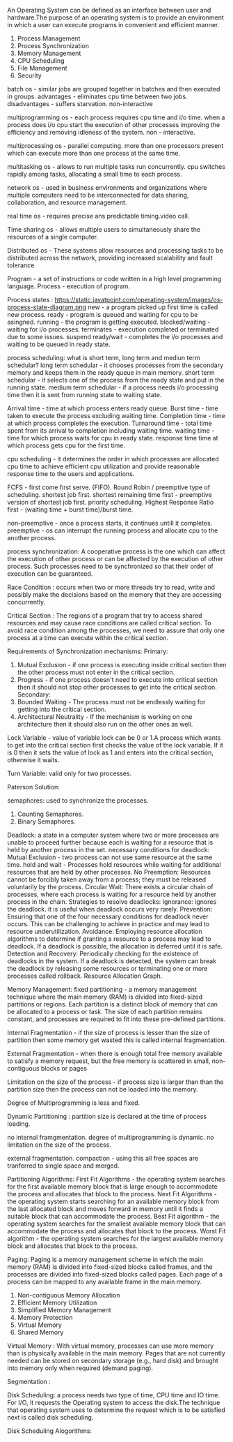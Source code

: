 An Operating System can be defined as an interface between user and hardware.The purpose of an operating system is to provide an environment in which a user can execute programs in convenient and efficient manner.
1. Process Management
2. Process Synchronization
3. Memory Management
4. CPU Scheduling
5. File Management
6. Security

batch os - similar jobs are grouped together in batches and then executed in groups.
advantages - eliminates cpu time between two jobs.
disadvantages - suffers starvation. non-interactive

multiprogramming os - each process requires cpu time and i/o time. when a process does i/o cpu start the execution of other processes improving the efficiency and removing idleness of the system. non - interactive.

multiprocessing os - parallel computing. more than one processors present which can execute more than one process at the same time.

multitasking os - allows to run multiple tasks run concurrently. cpu switches rapidly among tasks, allocating a small time to each process.

network os - used in business environments and organizations where multiple computers need to be interconnected for data sharing, collaboration, and resource management.

real time os - requires precise ans predictable timing.video call.

Time sharing os - allows multiple users to simultaneously share the resources of a single computer.

Distributed os - These systems allow resources and processing tasks to be distributed across the network, providing increased scalability and fault tolerance

Program - a set of instructions or code written in a high level programming language.
Process - execution of program.

Process states : https://static.javatpoint.com/operating-system/images/os-process-state-diagram.png
new - a program picked up first time is called new process.
ready - program is queued and waiting for cpu to be asingned.
running - the program is getting executed.
blocked/waiting - waiting for i/o processes.
terminates - execution completed or terminated due to some issues.
suspend ready/wait - completes the i/o processes and waiting to be queued in ready state.

process scheduling:
what is short term, long term and mediun term schedular?
long term schedular - it chooses processes from the secondary memory and keeps them in the ready queue in main memory.
short term schedular - it selects one of the process from the ready state and put in the running state.
medium term schedular - if a process needs i/o processing time then it is sent from running state to waiting state.

Arrival time - time at which process enters ready queue.
Burst time - time taken to execute the process excluding waiting time.
Completion time - time at which process completes the execution.
Turnaround time - total time spent from its arrival to completion including waiting time.
waiting time - time for which process waits for cpu in ready state.
response time time at which process gets cpu for the first time.

cpu scheduling - it determines the order in which processes are allocated cpu time to achieve efficient cpu utilization and provide reasonable response time to the users and applications.

FCFS - first come first serve. (FIFO).
Round Robin / preemptive type of scheduling.
shortest job first.
shortest remaining time first - preemptive version of shortest job first.
priority scheduling.
Highest Response Ratio first - (waiting time + burst time)/burst time.

non-preemptive - once a process starts, it continues untill it completes.
preemptive - os can interrupt the running process and allocate cpu to the another process.

process synchronization: A cooperative process is the one which can affect the execution of other process or can be affected by the execution of other process. Such processes need to be synchronized so that their order of execution can be guaranteed.

Race Condition : occurs when two or more threads try to read, write and possibly make the decisions based on the memory that they are accessing concurrently.

Critical Section : The regions of a program that try to access shared resources and may cause race conditions are called critical section. To avoid race condition among the processes, we need to assure that only one process at a time can execute within the critical section.

Requirements of Synchronization mechanisms:
Primary:
1. Mutual Exclusion - if one process is executing inside critical section then the other process must not enter in the critical section.
2. Progress - if one process doesn't need to execute into critical section then it should not stop other processes to get into the critical section.
Secondary:
1. Bounded Waiting - The process must not be endlessly waiting for getting into the critical section.
2. Architectural Neutrality - If the mechanism is working on one architecture then it should also run on the other ones as well.

Lock Variable - value of variable lock can be 0 or 1.A process which wants to get into the critical section first checks the value of the lock variable. If it is 0 then it sets the value of lock as 1 and enters into the critical section, otherwise it waits.

Turn Variable: valid only for two processes.

Paterson Solution:

semaphores: used to synchronize the processes.
1. Counting Semaphores.
2. Binary Semaphores.






Deadlock: a state in a computer system where two or more processes are unable to proceed further because each is waiting for a resource that is held by another process in the set.
necessary conditions for deadlock:
Mutual Exclusion - two process can not use same resource at the same time.
hold and wait - Processes hold resources while waiting for additional resources that are held by other processes.
No Preemption: Resources cannot be forcibly taken away from a process; they must be released voluntarily by the process.
Circular Wait: There exists a circular chain of processes, where each process is waiting for a resource held by another process in the chain.
Strategies to resolve deadlocks:
Ignorance: ignores the deadlock. it is useful when deadlock occurs very rarely.
Prevention: Ensuring that one of the four necessary conditions for deadlock never occurs. This can be challenging to achieve in practice and may lead to resource underutilization.
Avoidance: Employing resource allocation algorithms to determine if granting a resource to a process may lead to deadlock. If a deadlock is possible, the allocation is deferred until it is safe.
Detection and Recovery: Periodically checking for the existence of deadlocks in the system. If a deadlock is detected, the system can break the deadlock by releasing some resources or terminating one or more processes called rollback.
Resource Allocation Graph.

Memory Management:
fixed partitioning - a memory management technique where the main memory (RAM) is divided into fixed-sized partitions or regions. Each partition is a distinct block of memory that can be allocated to a process or task. The size of each partition remains constant, and processes are required to fit into these pre-defined partitions.

Internal Fragmentation - if the size of process is lesser than the size of partition then some memory get wasted this is called internal fragmentation.

External Fragmentation - when there is enough total free memory available to satisfy a memory request, but the free memory is scattered in small, non-contiguous blocks or pages

Limitation on the size of the process - if process size is larger than than the partition size then the process can not be loaded into the memory.

Degree of Multiprogramming is less and fixed.

Dynamic Partitioning : partition size is declared  at the time of process loading.

no internal framgmentation.
degree of multiprogramming is dynamic.
no limitation on the size of the process.

external fragmentation.
compaction - using this all free spaces are tranferred to single space and merged.

Partitioning Algorithms:
First Fit Algorithms - the operating system searches for the first available memory block that is large enough to accommodate the process and allocates that block to the process.
Next Fit Algorithms - the operating system starts searching for an available memory block from the last allocated block and moves forward in memory until it finds a suitable block that can accommodate the process.
Best Fit algorithm - the operating system searches for the smallest available memory block that can accommodate the process and allocates that block to the process. 
Worst Fit algorithm - the operating system searches for the largest available memory block and allocates that block to the process.

Paging: Paging is a memory management scheme in which the main memory (RAM) is divided into fixed-sized blocks called frames, and the processes are divided into fixed-sized blocks called pages. Each page of a process can be mapped to any available frame in the main memory.
1. Non-contiguous Memory Allocation
2. Efficient Memory Utilization
3. Simplified Memory Management
4. Memory Protection
5. Virtual Memory
6. Shared Memory

Virtual Memory : With virtual memory, processes can use more memory than is physically available in the main memory. Pages that are not currently needed can be stored on secondary storage (e.g., hard disk) and brought into memory only when required (demand paging).

Segmentation : 


Disk Scheduling: a process needs two type of time, CPU time and IO time. For I/O, it requests the Operating system to access the disk.The technique that operating system uses to determine the request which is to be satisfied next is called disk scheduling.

Disk Scheduling Alogorithms: 
